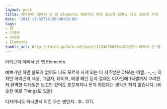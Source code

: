 ```yaml
---
layout: post
title: 아이콘이 예뻐서 산 앱 elements 예쁘기만 하면 쓸모가 없어도 나도 모르게 사게
date: '2011-11-02T22:56:00+09:00'
tags:
- 앱
- 디자인
- 아이콘
- Elements
tumblr_url: http://think.golbin.net/post/12240260974/아이콘이-예뻐서-산-앱-elements-예쁘기만-하면-쓸모가-없어도-나도-모르게-사게
---
```

아이콘이 예뻐서 산 앱 Elements.

예쁘기만 하면 쓸모가 없어도 나도 모르게 사게 되는 이 저주받은 DNA는 어쩔.. -_-;; 하지만 아이콘의 색상, 그림자, 타이포, 배경 패턴 등의 절제된 디자인에 1픽셀까지 고려한 저 완벽한 디테일은 보고만 있어도 흐뭇해지니 돈이 아깝다는 생각은 하지 않습니다. (비슷한 예로 Things도 있음)

디자이너도 아니면서 이건 무슨 병인지.. 후.. OTL
